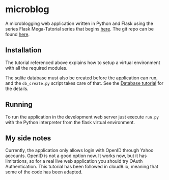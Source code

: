 microblog
=========

A microblogging web application written in Python and Flask using the series Flask Mega-Tutorial series that begins [here](http://blog.miguelgrinberg.com/post/the-flask-mega-tutorial-part-i-hello-world).
The git repo can be found [here](https://github.com/miguelgrinberg/microblog).

Installation
------------

The tutorial referenced above explains how to setup a virtual environment with all the required modules.

The sqlite database must also be created before the application can run, and the `db_create.py` script takes care of that. See the [Database tutorial](http://blog.miguelgrinberg.com/post/the-flask-mega-tutorial-part-iv-database) for the details.

Running
-------

To run the application in the development web server just execute `run.py` with the Python interpreter from the flask virtual environment.

My side notes
-------------

Currently, the application only allows login with OpenID through Yahoo accounts. OpenID is not a good option now. It works now, but it has limitations, so for a real live web application you should try OAuth Authentication.
This tutorial has been followed in cloud9.io, meaning that some of the code has been adapted.
